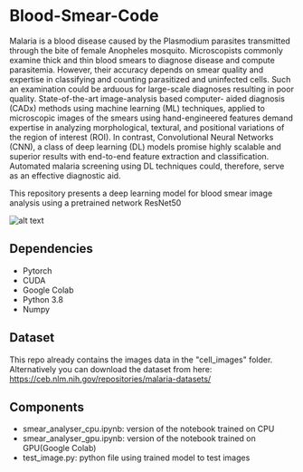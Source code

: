 # Blood-Smear-Code
Malaria is a blood disease caused by the Plasmodium parasites transmitted through
the bite of female Anopheles mosquito. Microscopists commonly examine thick
and thin blood smears to diagnose disease and compute parasitemia. However,
their accuracy depends on smear quality and expertise in classifying and counting
parasitized and uninfected cells. Such an examination could be arduous for large-scale
diagnoses resulting in poor quality. State-of-the-art image-analysis based computer-
aided diagnosis (CADx) methods using machine learning (ML) techniques, applied to
microscopic images of the smears using hand-engineered features demand expertise in
analyzing morphological, textural, and positional variations of the region of interest
(ROI). In contrast, Convolutional Neural Networks (CNN), a class of deep learning
(DL) models promise highly scalable and superior results with end-to-end feature
extraction and classification. Automated malaria screening using DL techniques could,
therefore, serve as an effective diagnostic aid.

This repository presents a deep learning model for blood smear image analysis using a pretrained network ResNet50

![alt text](https://microbiologyinfo.com/wp-content/uploads/2015/07/Differences-Between-Thick-Blood-Smear-and-Thin-Blood-Smear1.jpg)

## Dependencies
* Pytorch
* CUDA
* Google Colab
* Python 3.8
* Numpy

## Dataset
This repo already contains the images data in the "cell_images" folder.
Alternatively you can download the dataset from here: https://ceb.nlm.nih.gov/repositories/malaria-datasets/

## Components
* smear_analyser_cpu.ipynb: version of the notebook trained on CPU
* smear_analyser_gpu.ipynb: version of the notebook trained on GPU(Google Colab)
* test_image.py: python file using trained model to test images



